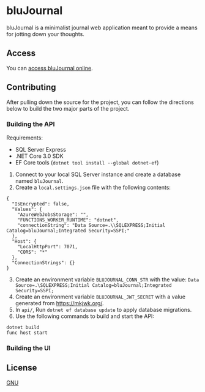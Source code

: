 # bluJournal

bluJournal is a minimalist journal web application meant to provide a means for jotting down your thoughts.

## Access

You can [access bluJournal online](https://blujournal.com).

## Contributing

After pulling down the source for the project, you can follow the directions
below to build the two major parts of the project.

### Building the API

Requirements:

- SQL Server Express
- .NET Core 3.0 SDK
- EF Core tools (`dotnet tool install --global dotnet-ef`)

1. Connect to your local SQL Server instance and create a database named `bluJournal`.
1. Create a `local.settings.json` file with the following contents:

```
{
  "IsEncrypted": false,
  "Values": {
    "AzureWebJobsStorage": "",
    "FUNCTIONS_WORKER_RUNTIME": "dotnet",
    "connectionString": "Data Source=.\\SQLEXPRESS;Initial Catalog=bluJournal;Integrated Security=SSPI;"
  },
  "Host": {
    "LocalHttpPort": 7071,
    "CORS": "*"
  },
  "ConnectionStrings": {}
}

```

3. Create an environment variable `BLUJOURNAL_CONN_STR` with the value:
   `Data Source=.\SQLEXPRESS;Initial Catalog=bluJournal;Integrated Security=SSPI;`
4. Create an environment variable `BLUJOURNAL_JWT_SECRET` with a value generated from https://mkjwk.org/.
5. In `api/`, Run `dotnet ef database update` to apply database migrations.
6. Use the following commands to build and start the API:

```
dotnet build
func host start
```

### Building the UI

## License

[GNU](https://www.gnu.org/licenses/gpl-3.0.en.html)
